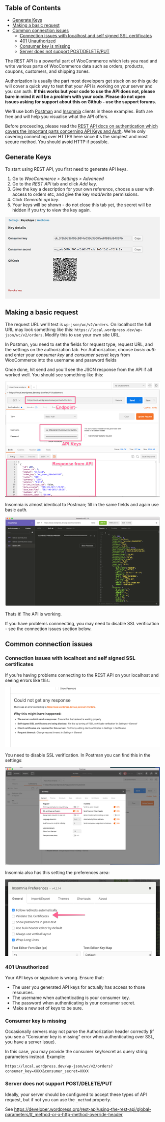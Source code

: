 <!-- START doctoc generated TOC please keep comment here to allow auto update -->
<!-- DON'T EDIT THIS SECTION, INSTEAD RE-RUN doctoc TO UPDATE -->
## Table of Contents

- [Generate Keys](#generate-keys)
- [Making a basic request](#making-a-basic-request)
- [Common connection issues](#common-connection-issues)
  - [Connection issues with localhost and self signed SSL certificates](#connection-issues-with-localhost-and-self-signed-ssl-certificates)
  - [401 Unauthorized](#401-unauthorized)
  - [Consumer key is missing](#consumer-key-is-missing)
  - [Server does not support POST/DELETE/PUT](#server-does-not-support-postdeleteput)

<!-- END doctoc generated TOC please keep comment here to allow auto update -->

The REST API is a powerful part of WooCommerce which lets you read and write various parts of WooCommerce data such as orders, products, coupons, customers, and shipping zones.

Authorization is usually the part most developers get stuck on so this guide will cover a quick way to test that your API is working on your server and you can auth. **If this works but your code to use the API does not, please bare in mind it will be a problem with your code. Please do not open issues asking for support about this on Github - use the support forums.**

We'll use both [Postman](https://www.getpostman.com/) and [Insomnia](https://insomnia.rest/) clients in these examples. Both are free and will help you visualise what the API offers.

Before proceeding, please read the [REST API docs on authentication which covers the important parts concerning API Keys and Auth](https://woocommerce.github.io/woocommerce-rest-api-docs/#authentication). We're only covering connecting over HTTPS here since it's the simplest and most secure method. You should avoid HTTP if possible.

## Generate Keys

To start using REST API, you first need to generate API keys. 

1. Go to *WooCommerce > Settings > Advanced*
2. Go to the *REST API* tab and click *Add key*.
3. Give the key a description for your own reference, choose a user with access to orders etc, and give the key *read/write* permissions.
4. Click *Generate api key*.
5. Your keys will be shown - do not close this tab yet, the secret will be hidden if you try to view the key again.

![Generated API Keys](examples-guides/images/keys.png)

## Making a basic request

The request URL we'll test is `wp-json/wc/v2/orders`. On localhost the full URL may look something like this: `https://local.wordpress.dev/wp-json/wc/v2/orders`. Modify this to use your own site URL.

In Postman, you need to set the fields for request type, request URL, and the settings on the authorization tab. For Authorization, choose *basic auth* and enter your *consumer key* and *consumer secret* keys from WooCommerce into the username and password fields

Once done, hit send and you'll see the JSON response from the API if all worked well. You should see something like this:

![Generated API Keys](examples-guides/images/postman.png)

Insomnia is almost identical to Postman; fill in the same fields and again use basic auth.

![Insomnia](examples-guides/images/insomnia.png)

Thats it! The API is working.

If you have problems connnecting, you may need to disable SSL verification - see the connection issues section below.

## Common connection issues

### Connection issues with localhost and self signed SSL certificates

If you're having problems connecting to the REST API on your localhost and seeing errors like this:

![SSL Error](examples-guides/images/sslerror.png)

You need to disable SSL verification. In Postman you can find this in the settings:

![Postman settings](examples-guides/images/postman-ssl.png)

Insomnia also has this setting the preferences area:

![Insomnia settings](examples-guides/images/insomnia-ssl.png)

### 401 Unauthorized

Your API keys or signature is wrong. Ensure that:

- The user you generated API keys for actually has access to those resources.
- The username when authenticating is your consumer key.
- The password when authenticating is your consumer secret.
- Make a new set of keys to be sure.

### Consumer key is missing

Occasionally servers may not parse the Authorization header correctly (if you see a “Consumer key is missing” error when authenticating over SSL, you have a server issue). 

In this case, you may provide the consumer key/secret as query string parameters instead. Example:

```
https://local.wordpress.dev/wp-json/wc/v2/orders?consumer_key=XXXX&consumer_secret=XXXX
```

### Server does not support POST/DELETE/PUT

Ideally, your server should be configured to accept these types of API request, but if not you can use the `_method` property. 

See https://developer.wordpress.org/rest-api/using-the-rest-api/global-parameters/#_method-or-x-http-method-override-header